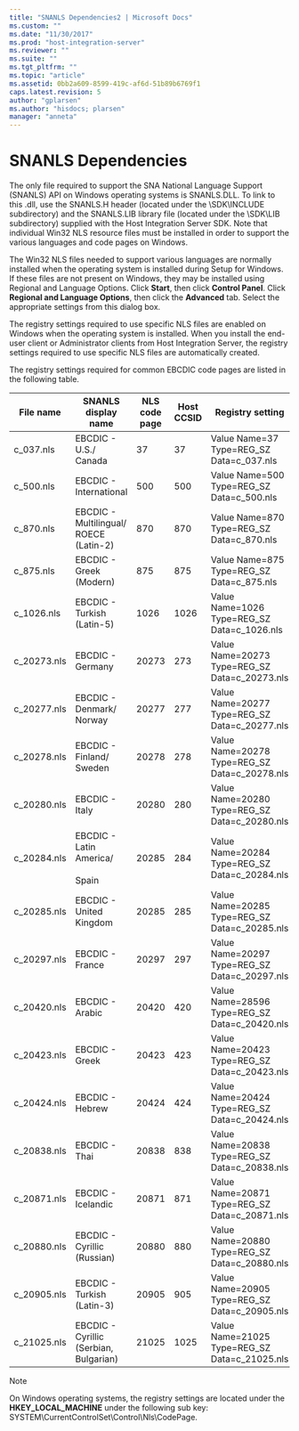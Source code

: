 ```yaml
---
title: "SNANLS Dependencies2 | Microsoft Docs"
ms.custom: ""
ms.date: "11/30/2017"
ms.prod: "host-integration-server"
ms.reviewer: ""
ms.suite: ""
ms.tgt_pltfrm: ""
ms.topic: "article"
ms.assetid: 0bb2a609-8599-419c-af6d-51b89b6769f1
caps.latest.revision: 5
author: "gplarsen"
ms.author: "hisdocs; plarsen"
manager: "anneta"
---
```

# SNANLS Dependencies
The only file required to support the SNA National Language Support (SNANLS) API on Windows operating systems is SNANLS.DLL. To link to this .dll, use the SNANLS.H header (located under the \SDK\INCLUDE subdirectory) and the SNANLS.LIB library file (located under the \SDK\LIB subdirectory) supplied with the Host Integration Server SDK. Note that individual Win32 NLS resource files must be installed in order to support the various languages and code pages on Windows.  
  
 The Win32 NLS files needed to support various languages are normally installed when the operating system is installed during Setup for Windows. If these files are not present on Windows, they may be installed using Regional and Language Options.  Click **Start**, then click **Control Panel**. Click **Regional and Language Options**, then click the **Advanced** tab. Select the appropriate settings from this dialog box.  
  
 The registry settings required to use specific NLS files are enabled on Windows when the operating system is installed. When you install the end-user client or Administrator clients from Host Integration Server, the registry settings required to use specific NLS files are automatically created.  
  
 The registry settings required for common EBCDIC code pages are listed in the following table.  
  
|File name|SNANLS display name|NLS code page|Host CCSID|Registry setting|  
|---------------|-------------------------|-------------------|----------------|----------------------|  
|c_037.nls|EBCDIC - U.S./ Canada|37|37|Value Name=37 Type=REG_SZ Data=c_037.nls|  
|c_500.nls|EBCDIC - International|500|500|Value Name=500 Type=REG_SZ Data=c_500.nls|  
|c_870.nls|EBCDIC - Multilingual/ ROECE (Latin-2)|870|870|Value Name=870 Type=REG_SZ Data=c_870.nls|  
|c_875.nls|EBCDIC - Greek (Modern)|875|875|Value Name=875 Type=REG_SZ Data=c_875.nls|  
|c_1026.nls|EBCDIC - Turkish (Latin-5)|1026|1026|Value Name=1026 Type=REG_SZ Data=c_1026.nls|  
|c_20273.nls|EBCDIC - Germany|20273|273|Value Name=20273 Type=REG_SZ Data=c_20273.nls|  
|c_20277.nls|EBCDIC - Denmark/ Norway|20277|277|Value Name=20277 Type=REG_SZ Data=c_20277.nls|  
|c_20278.nls|EBCDIC - Finland/ Sweden|20278|278|Value Name=20278 Type=REG_SZ Data=c_20278.nls|  
|c_20280.nls|EBCDIC - Italy|20280|280|Value Name=20280 Type=REG_SZ Data=c_20280.nls|  
|c_20284.nls|EBCDIC - Latin America/<br /><br /> Spain|20285|284|Value Name=20284 Type=REG_SZ Data=c_20284.nls|  
|c_20285.nls|EBCDIC - United Kingdom|20285|285|Value Name=20285 Type=REG_SZ Data=c_20285.nls|  
|c_20297.nls|EBCDIC - France|20297|297|Value Name=20297 Type=REG_SZ Data=c_20297.nls|  
|c_20420.nls|EBCDIC - Arabic|20420|420|Value Name=28596 Type=REG_SZ Data=c_20420.nls|  
|c_20423.nls|EBCDIC - Greek|20423|423|Value Name=20423 Type=REG_SZ Data=c_20423.nls|  
|c_20424.nls|EBCDIC - Hebrew|20424|424|Value Name=20424 Type=REG_SZ Data=c_20424.nls|  
|c_20838.nls|EBCDIC - Thai|20838|838|Value Name=20838 Type=REG_SZ Data=c_20838.nls|  
|c_20871.nls|EBCDIC - Icelandic|20871|871|Value Name=20871 Type=REG_SZ Data=c_20871.nls|  
|c_20880.nls|EBCDIC - Cyrillic (Russian)|20880|880|Value Name=20880 Type=REG_SZ Data=c_20880.nls|  
|c_20905.nls|EBCDIC - Turkish (Latin-3)|20905|905|Value Name=20905 Type=REG_SZ Data=c_20905.nls|  
|c_21025.nls|EBCDIC - Cyrillic (Serbian, Bulgarian)|21025|1025|Value Name=21025 Type=REG_SZ Data=c_21025.nls|  
  
> [!NOTE]
>  On Windows operating systems, the registry settings are located under the **HKEY_LOCAL_MACHINE** under the following sub key: SYSTEM\CurrentControlSet\Control\Nls\CodePage.